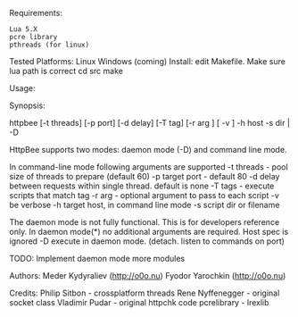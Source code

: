 Requirements:

    Lua 5.X
    pcre library
    pthreads (for linux)

Tested Platforms:
    Linux
    Windows (coming)
Install:
    edit Makefile. Make sure lua path is correct
    cd src
    make


Usage:

Synopsis:

httpbee [-t threads] [-p port] [-d delay] [-T tag] [-r arg ] [ -v ] -h host -s dir | -D


HttpBee supports two modes: daemon mode (-D) and command line mode.


In command-line mode following arguments are supported
-t threads - pool size of threads to prepare (default 60)
-p target port - default 80
-d delay between requests within single thread. default is none
-T tags - execute scripts that match tag
-r arg - optional argument to pass to each script
-v be verbose
-h target host, in command line mode
-s script dir or filename

The daemon mode is not fully functional. This is for developers reference
only.
In daemon mode(*) no additional arguments are required. Host spec is ignored
-D execute in daemon mode. (detach. listen to commands on port)

TODO:
Implement daemon mode
more modules


Authors:
Meder Kydyraliev (http://o0o.nu)
Fyodor Yarochkin (http://o0o.nu)

Credits:
Philip Sitbon - crossplatform threads
Rene Nyffenegger - original socket class
Vladimir Pudar - original httpchk code
pcrelibrary - lrexlib

